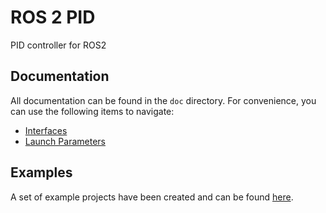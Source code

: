 # ROS 2 PID

PID controller for ROS2

## Documentation
All documentation can be found in the `doc` directory.
For convenience, you can use the following items to navigate:

- [Interfaces](doc/interfaces.md)
- [Launch Parameters](doc/params.md)

## Examples
A set of example projects have been created and can be found [here][example_repo].


[example_repo]: https://gitlab.com/Larsbl00/ros2-pid-examples "ROS 2 PID | Examples"